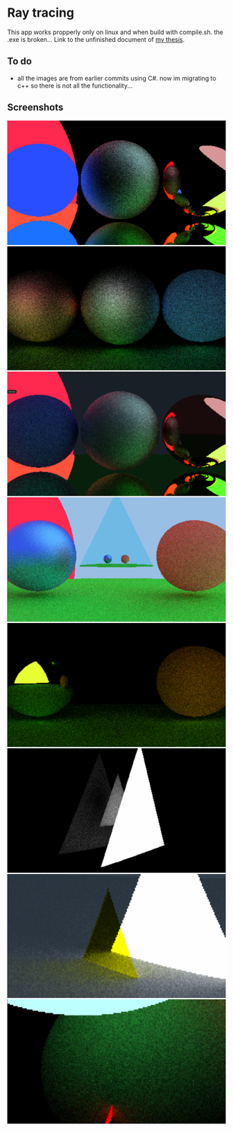 # Ray tracing
This app works propperly only on linux and when build with compile.sh. the .exe is broken...
Link to the unfinished document of [my thesis](https://docs.google.com/document/d/1WiTNyBNXwmvZ5U-SpcQe-R32jS9g18AwrN0oglSlPGA/edit?usp=sharing).

## To do
- all the images are from earlier commits using C#. now im migrating to c++ so there is not all the functionality...

## Screenshots
![screenshot2](./bin/img/foto.png "roughnes 1")
![screenshot2](./bin/img/foto2.png "roughnes 0.1")
![screenshot1](./bin/img/foto3.png "roughnes 0")
![screenshot1](./bin/img/triangles1.png "roughnes 0")
![screenshot1](./bin/img/triangles2.png "roughnes 0")
![screenshot1](./bin/img/triangles3.png "roughnes 0")
![screenshot1](./bin/img/triangles4.png "roughnes 0")
![screenshot1](./bin/img/sword.png "roughnes 0")
